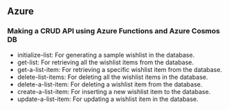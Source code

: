 ## Azure
### Making a CRUD API using Azure Functions and Azure Cosmos DB


* initialize-list: For generating a sample wishlist in the database.
* get-list: For retrieving all the wishlist items from the database.
* get-a-list-item: For retrieving a specific wishlist item from the database.
* delete-list-items: For deleting all the wishlist items in the database.
* delete-a-list-item: For deleting a wishlist item from the database.
* create-a-list-item: For inserting a new wishlist item to the database.
* update-a-list-item: For updating a wishlist item in the database.